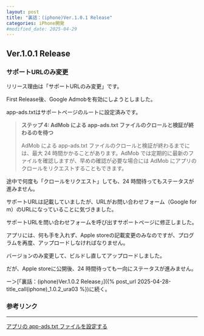 ```yaml
---
layout: post
title: "裏話：(iphone)Ver.1.0.1 Release"
categories: iPhone開発
#modified_date: 2025-04-29
---
```


[link-3]: https://apple.co/4jAiQKn

## Ver.1.0.1 Release

### サポートURLのみ変更

リリース理由は「サポートURLのみ変更」です。

First Release後、Google Admobを有効にしようとしました。

app-ads.txtはサポートページのルートに設定済みです。

> **ステップ 4: AdMob による app-ads.txt ファイルのクロールと検証が終わるのを待つ**
> 
> AdMob による app-ads.txt ファイルのクロールと検証が終わるまでには、最大 24 時間かかることがあります。AdMob では定期的に最新のファイルを確認しますが、早めの確認が必要な場合には AdMob にアプリのクロールをリクエストすることもできます。

途中で何度も「クロールをリクエスト」しても、24 時間待ってもステータスが進みません。

サポートURLは記載していましたが、URLがお問い合わせフォーム（Google for m）のURLになっていることに気づきました。

サポートURLを問い合わせフォームを呼び出すサポートページに修正しました。

アプリには、何も手を入れず、Apple storeの記載変更のみなのですが、プログラムを再度、アップロードしなければなりません。

バージョンのみ変更して、ビルドし直してアップロードしました。

だが、Apple storeに公開後、24 時間待っても一向にステータスが進みません。

ー＞[「裏話：(iphone)Ver.1.0.2 Release」]({% post_url 2025-04-28-title_call(iphone)_1.0.2_ura03 %})に続く。

### 参考リンク

* * *

[アプリの app-ads.txt ファイルを設定する](https://support.google.com/admob/answer/9363762?hl=ja "アプリの app-ads.txt ファイルを設定する")
